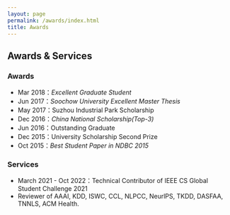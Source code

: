 ```yaml
---
layout: page
permalink: /awards/index.html
title: Awards
---
```


## Awards & Services

### Awards

- Mar 2018：*Excellent Graduate Student*
- Jun 2017：*Soochow University Excellent Master Thesis*
- May 2017：Suzhou Industrial Park Scholarship
- Dec 2016：*China National Scholarship(Top-3)*
- Jun 2016：Outstanding Graduate
- Dec 2015：University Scholarship Second Prize
- Oct 2015：*Best Student Paper in NDBC 2015*<br>

### Services

- March 2021 - Oct 2022：Technical Contributor of IEEE CS Global Student Challenge 2021
- Reviewer of AAAI, KDD, ISWC, CCL, NLPCC, NeurlPS, TKDD, DASFAA, TNNLS, ACM Health.

<script src="/assets/js/vanilla-back-to-top.min.js"></script>
<script>addBackToTop()</script>